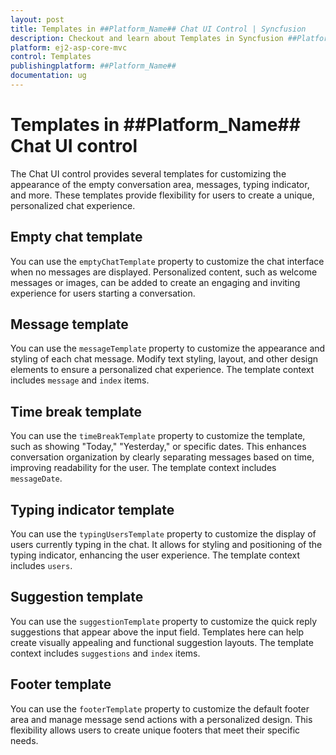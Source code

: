 ```yaml
---
layout: post
title: Templates in ##Platform_Name## Chat UI Control | Syncfusion
description: Checkout and learn about Templates in Syncfusion ##Platform_Name## Chat UI control of Syncfusion Essential JS 2 and more.
platform: ej2-asp-core-mvc
control: Templates
publishingplatform: ##Platform_Name##
documentation: ug
---
```


# Templates in ##Platform_Name## Chat UI control

The Chat UI control provides several templates for customizing the appearance of the empty conversation area, messages, typing indicator, and more. These templates provide flexibility for users to create a unique, personalized chat experience. 

## Empty chat template

You can use the `emptyChatTemplate` property to customize the chat interface when no messages are displayed. Personalized content, such as welcome messages or images, can be added to create an engaging and inviting experience for users starting a conversation.

## Message template

You can use the `messageTemplate` property to customize the appearance and styling of each chat message. Modify text styling, layout, and other design elements to ensure a personalized chat experience. The template context includes `message` and `index` items.

## Time break template

You can use the `timeBreakTemplate` property to customize the template, such as showing "Today," "Yesterday," or specific dates. This enhances conversation organization by clearly separating messages based on time, improving readability for the user. The template context includes `messageDate`.

## Typing indicator template

You can use the `typingUsersTemplate` property to customize the display of users currently typing in the chat. It allows for styling and positioning of the typing indicator, enhancing the user experience. The template context includes `users`.

## Suggestion template

You can use the `suggestionTemplate` property to customize the quick reply suggestions that appear above the input field. Templates here can help create visually appealing and functional suggestion layouts. The template context includes `suggestions` and `index` items.

## Footer template

You can use the `footerTemplate` property to customize the default footer area and manage message send actions with a personalized design. This flexibility allows users to create unique footers that meet their specific needs.
